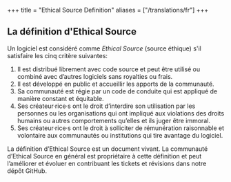 +++
title = "Ethical Source Definition"
aliases = ["/translations/fr"]
+++

## La définition d'Ethical Source

Un logiciel est considéré comme *Ethical Source* (source éthique) s'il satisfaire les cinq critère suivantes:

1. Il est distribué librement avec code source et peut être utilisé ou combiné avec d’autres logiciels sans royalties ou frais.
1. Il est développé en public et accueillir les apports de la communauté. 
1. Sa communauté est régie par un code de conduite qui est appliqué de manière constant et équitable.
1. Ses créateur·rice·s ont le droit d’interdire son utilisation par les personnes ou les organisations qui ont impliqué aux violations des droits humains ou autres comportements qu’elles et ils juger être immoral.
1. Ses créateur·rice·s ont le droit à solliciter de rémunération raisonnable et volontaire aux communautés ou institutions qui tire avantage du logiciel.

La définition d’Ethical Source est un document vivant. La communauté d’Ethical Source en général est propriétaire à cette définition et peut l’améliorer et évoluer en contribuant les tickets et révisions dans notre dépôt GitHub.
